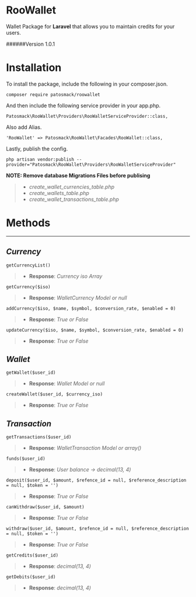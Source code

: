 **RooWallet**
========
Wallet Package for **Laravel** that allows you to maintain credits for your users.

######Version 1.0.1

Installation
============
To install the package, include the following in your composer.json.
```
composer require patosmack/roowallet
```

And then include the following service provider in your app.php.

```
Patosmack\RooWallet\Providers\RooWalletServiceProvider::class,
```

Also add Alias.
```
'RooWallet' => Patosmack\RooWallet\Facades\RooWallet::class,
```


Lastly, publish the config.
```
php artisan vendor:publish --provider="Patosmack\RooWallet\Providers\RooWalletServiceProvider"
```
**NOTE: Remove database Migrations Files before publising**

> - *create_wallet_currencies_table.php*
> - *create_wallets_table.php*
> - *create_wallet_transactions_table.php*


Methods
=======


----------


*Currency*
--------

```
getCurrencyList()
```

> - **Response**: *Currency iso Array*

```
getCurrency($iso)
```
> - **Response**: *WalletCurrency Model or null*

```
addCurrency($iso, $name, $symbol, $conversion_rate, $enabled = 0)
```
> - **Response**: *True or False*

```
updateCurrency($iso, $name, $symbol, $conversion_rate, $enabled = 0)
```
> - **Response**: *True or False*

*Wallet*
------

```
getWallet($user_id)
```
> - **Response**: *Wallet Model or null*

```
createWallet($user_id, $currency_iso)
```
> - **Response**: *True or False*



*Transaction*
-----------

```
getTransactions($user_id)
```
> - **Response**: *WalletTransaction Model or array()*


```
funds($user_id)
```
> - **Response**: *User balance -> decimal(13, 4)*

```
deposit($user_id, $amount, $refence_id = null, $reference_description = null, $token = '')
```
> - **Response**: *True or False*


```
canWithdraw($user_id, $amount)
```
> - **Response**: *True or False*

```
withdraw($user_id, $amount, $refence_id = null, $reference_description = null, $token = '')
```
> - **Response**: *True or False*


```
getCredits($user_id)
```
> - **Response**: *decimal(13, 4)*

```
getDebits($user_id)
```
> - **Response**: *decimal(13, 4)*